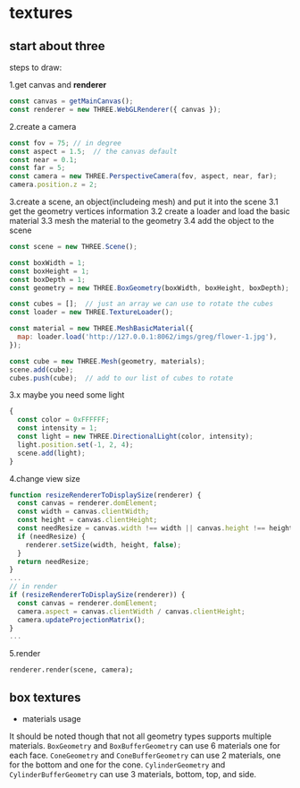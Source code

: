 # textures

## start about three

steps to draw:

1.get canvas and **renderer**

```javascript
const canvas = getMainCanvas();
const renderer = new THREE.WebGLRenderer({ canvas });
```

2.create a camera

```javascript
const fov = 75; // in degree
const aspect = 1.5;  // the canvas default
const near = 0.1;
const far = 5;
const camera = new THREE.PerspectiveCamera(fov, aspect, near, far);
camera.position.z = 2;
```

3.create a scene, an object(includeing mesh) and put it into the scene
3.1 get the geometry vertices information
3.2 create a loader and load the basic material
3.3 mesh the material to the geometry
3.4 add the object to the scene

```javascript
const scene = new THREE.Scene();

const boxWidth = 1;
const boxHeight = 1;
const boxDepth = 1;
const geometry = new THREE.BoxGeometry(boxWidth, boxHeight, boxDepth);

const cubes = [];  // just an array we can use to rotate the cubes
const loader = new THREE.TextureLoader();

const material = new THREE.MeshBasicMaterial({
  map: loader.load('http://127.0.0.1:8062/imgs/greg/flower-1.jpg'),
});

const cube = new THREE.Mesh(geometry, materials);
scene.add(cube);
cubes.push(cube);  // add to our list of cubes to rotate

```

3.x maybe you need some light

```javascript
{
  const color = 0xFFFFFF;
  const intensity = 1;
  const light = new THREE.DirectionalLight(color, intensity);
  light.position.set(-1, 2, 4);
  scene.add(light);
}
```

4.change view size

```javascript
function resizeRendererToDisplaySize(renderer) {
  const canvas = renderer.domElement;
  const width = canvas.clientWidth;
  const height = canvas.clientHeight;
  const needResize = canvas.width !== width || canvas.height !== height;
  if (needResize) {
    renderer.setSize(width, height, false);
  }
  return needResize;
}
...
// in render
if (resizeRendererToDisplaySize(renderer)) {
  const canvas = renderer.domElement;
  camera.aspect = canvas.clientWidth / canvas.clientHeight;
  camera.updateProjectionMatrix();
}
...
```

5.render

`renderer.render(scene, camera);`

## box textures

* materials usage

It should be noted though that not all geometry types supports multiple materials. `BoxGeometry` and `BoxBufferGeometry` can use 6  materials one for each face. `ConeGeometry` and `ConeBufferGeometry` can use 2 materials, one for the bottom and one for the cone.  `CylinderGeometry` and `CylinderBufferGeometry` can use 3 materials, bottom, top, and side.



